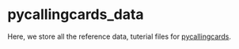 # pycallingcards_data

Here, we store all the reference data, tuterial files for [pycallingcards](https://github.com/The-Mitra-Lab/pycallingcards).



